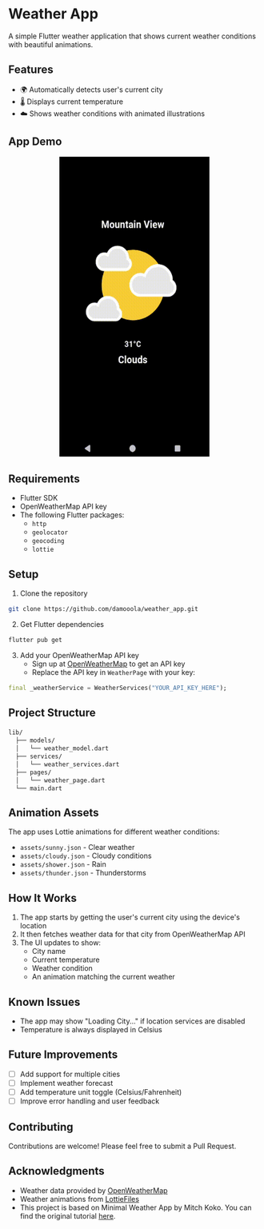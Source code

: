 # Weather App

A simple Flutter weather application that shows current weather conditions with beautiful animations.

## Features

- 🌍 Automatically detects user's current city
- 🌡️ Displays current temperature
- ☁️ Shows weather conditions with animated illustrations

## App Demo

<p align="center">
  <img src="https://github.com/damooola/weather-app/raw/main/assets/weather_app_gif.gif"
       alt="Weather App Demo"
       width="300"
       height="600"/>
</p>

## Requirements

- Flutter SDK
- OpenWeatherMap API key
- The following Flutter packages:
  - `http`
  - `geolocator`
  - `geocoding`
  - `lottie`

## Setup

1. Clone the repository

```bash
git clone https://github.com/damooola/weather_app.git
```

2. Get Flutter dependencies

```bash
flutter pub get
```

3. Add your OpenWeatherMap API key
   - Sign up at [OpenWeatherMap](https://openweathermap.org/api) to get an API key
   - Replace the API key in `WeatherPage` with your key:

```dart
final _weatherService = WeatherServices("YOUR_API_KEY_HERE");
```

## Project Structure

```
lib/
  ├── models/
  │   └── weather_model.dart
  ├── services/
  │   └── weather_services.dart
  ├── pages/
  │   └── weather_page.dart
  └── main.dart
```

## Animation Assets

The app uses Lottie animations for different weather conditions:

- `assets/sunny.json` - Clear weather
- `assets/cloudy.json` - Cloudy conditions
- `assets/shower.json` - Rain
- `assets/thunder.json` - Thunderstorms

## How It Works

1. The app starts by getting the user's current city using the device's location
2. It then fetches weather data for that city from OpenWeatherMap API
3. The UI updates to show:
   - City name
   - Current temperature
   - Weather condition
   - An animation matching the current weather

## Known Issues

- The app may show "Loading City..." if location services are disabled
- Temperature is always displayed in Celsius

## Future Improvements

- [ ] Add support for multiple cities
- [ ] Implement weather forecast
- [ ] Add temperature unit toggle (Celsius/Fahrenheit)
- [ ] Improve error handling and user feedback

## Contributing

Contributions are welcome! Please feel free to submit a Pull Request.

## Acknowledgments

- Weather data provided by [OpenWeatherMap](https://openweathermap.org/)
- Weather animations from [LottieFiles](https://lottiefiles.com/)
- This project is based on Minimal Weather App by Mitch Koko. You can find     the original tutorial [here](https://youtu.be/yLtpMqvMgdY?si=Ax9qaewb3fwYEvPH).
